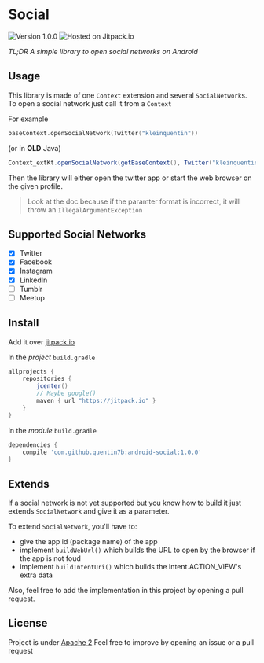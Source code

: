Social
===

![Version 1.0.0](https://img.shields.io/badge/version-1.0.0-green.svg) ![Hosted on Jitpack.io](https://img.shields.io/badge/hosting-jitpack-blue.svg)

_TL;DR A simple library to open social networks on Android_

## Usage

This library is made of one `Context` extension and several `SocialNetwork`s.
To open a social network just call it from a `Context`

For example

```Kotlin
baseContext.openSocialNetwork(Twitter("kleinquentin"))
```

(or in **OLD** Java)

```Java
Context_extKt.openSocialNetwork(getBaseContext(), Twitter("kleinquentin"));
```

Then the library will either open the twitter app or start the web browser on the given profile.

> Look at the doc because if the paramter format is incorrect, it will throw an `IllegalArgumentException`

## Supported Social Networks

- [x] Twitter
- [x] Facebook
- [x] Instagram
- [x] LinkedIn
- [ ] Tumblr
- [ ] Meetup

## Install

Add it over [jitpack.io](https://jitpack.io/docs/ANDROID/)


In the *project* `build.gradle`

```gradle
allprojects {
    repositories {
        jcenter()
        // Maybe google() 
        maven { url "https://jitpack.io" }
    }
}
```

In the *module* `build.gradle`

```gradle
dependencies {
    compile 'com.github.quentin7b:android-social:1.0.0'
}
```

## Extends

If a social network is not yet supported but you know how to build it just extends `SocialNetwork` and give it as a parameter.

To extend `SocialNetwork`, you'll have to:
- give the app id (package name) of the app
- implement `buildWebUrl()` which builds the URL to open by the browser if the app is not foud
- implement `buildIntentUri()` which builds the Intent.ACTION_VIEW's extra data

Also, feel free to add the implementation in this project by opening a pull request.

## License

Project is under [Apache 2](LICENSE)
Feel free to improve by opening an issue or a pull request
